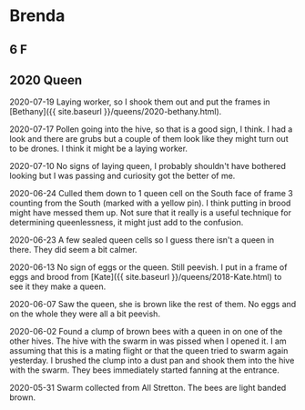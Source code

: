 # Brenda

## 6 F

## 2020 Queen

2020-07-19 Laying worker, so I shook them out and put the frames in [Bethany]({{ site.baseurl }}/queens/2020-bethany.html).

2020-07-17 Pollen going into the hive, so that is a good sign, I think.  I had a look and there are grubs but a couple of them look like they might turn out to be drones.  I think it might be a laying worker.

2020-07-10 No signs of laying queen, I probably shouldn't have bothered looking but I was passing and curiosity got the better of me.

2020-06-24 Culled them down to 1 queen cell on the South face of frame 3 counting from the South (marked with a yellow pin).  I think putting in brood might have messed them up.  Not sure that it really is a useful technique for determining queenlessness, it might just add to the confusion.

2020-06-23 A few sealed queen cells so I guess there isn't a queen in there.  They did seem a bit calmer.

2020-06-13 No sign of eggs or the queen.  Still peevish.  I put in a frame of eggs and brood from [Kate]({{ site.baseurl }}/queens/2018-Kate.html) to see it they make a queen.

2020-06-07 Saw the queen, she is brown like the rest of them.  No eggs and on the whole they were all a bit peevish.

2020-06-02 Found a clump of brown bees with a queen in on one of the other hives.  The hive with the swarm in was pissed when I opened it.  I am assuming that this is a mating flight or that the queen tried to swarm again yesterday.  I brushed the clump into a dust pan and shook them into the hive with the swarm.  They bees immediately started fanning at the entrance.

2020-05-31 Swarm collected from All Stretton.  The bees are light banded brown.
